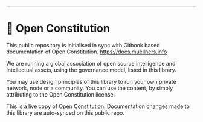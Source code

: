 ---

# 🎵 Open Constitution

This public repository is initialised in sync with Gitbook based documentation of Open Constitution.
https://docs.muellners.info

We are running a global association of open source intelligence and Intellectual assets, using the governance model, listed in this library.

You may use design principles of this library to run your own private network, node or a community. 
You can use the content, by simply attributing to the Open Constitution license.

This is a live copy of Open Constitution. Documentation changes made to this library are auto-synced on this public repo.

